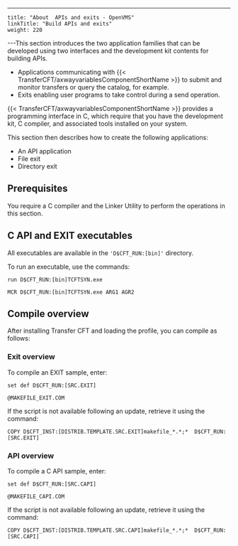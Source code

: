 ---
    title: "About  APIs and exits - OpenVMS"
    linkTitle: "Build APIs and exits"
    weight: 220
---This section introduces the two application families that can be developed using
two interfaces and the development kit contents for building APIs.

- Applications communicating
    with {{< TransferCFT/axwayvariablesComponentShortName >}} to submit and monitor transfers or query the catalog,
    for example.
- Exits enabling
    user programs to take control during a send operation.

{{< TransferCFT/axwayvariablesComponentShortName  >}} provides a programming interface in C, which require that you have the development kit, C compiler, and associated tools installed on your system.

This section then describes how to
create the following applications:

- An API
    application
- File exit
- Directory
    exit

<span id="Prerequi"></span>

## Prerequisites

You require a C compiler and the Linker Utility to perform the operations in this section.

## C API and EXIT executables

All executables are available in the `'D$CFT_RUN:[bin]'` directory.

To run an executable, use the commands:

`run D$CFT_RUN:[bin]TCFTSYN.exe`

`MCR D$CFT_RUN:[bin]TCFTSYN.exe ARG1 AGR2`

## Compile overview

After installing Transfer CFT and loading the profile, you can compile as follows:

### Exit overview

To compile an EXIT sample, enter:

`set def D$CFT_RUN:[SRC.EXIT]`

`@MAKEFILE_EXIT.COM`

If the script is not available following an update, retrieve it using the command:

`COPY D$CFT_INST:[DISTRIB.TEMPLATE.SRC.EXIT]makefile_*.*;*  D$CFT_RUN:[SRC.EXIT]`

### API overview

To compile a C API sample, enter:

`set def D$CFT_RUN:[SRC.CAPI]`

`@MAKEFILE_CAPI.COM`

If the script is not available following an update, retrieve it using the command:

`COPY D$CFT_INST:[DISTRIB.TEMPLATE.SRC.CAPI]makefile_*.*;*  D$CFT_RUN:[SRC.CAPI]`
